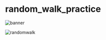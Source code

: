 # random_walk_practice
![banner](https://user-images.githubusercontent.com/111064486/213827997-d9d45222-6397-4350-8538-3beaf38d01ff.png)

![randomwalk](https://user-images.githubusercontent.com/111064486/213825371-d551b190-d553-4a22-94c7-4161ba7ed100.png)
